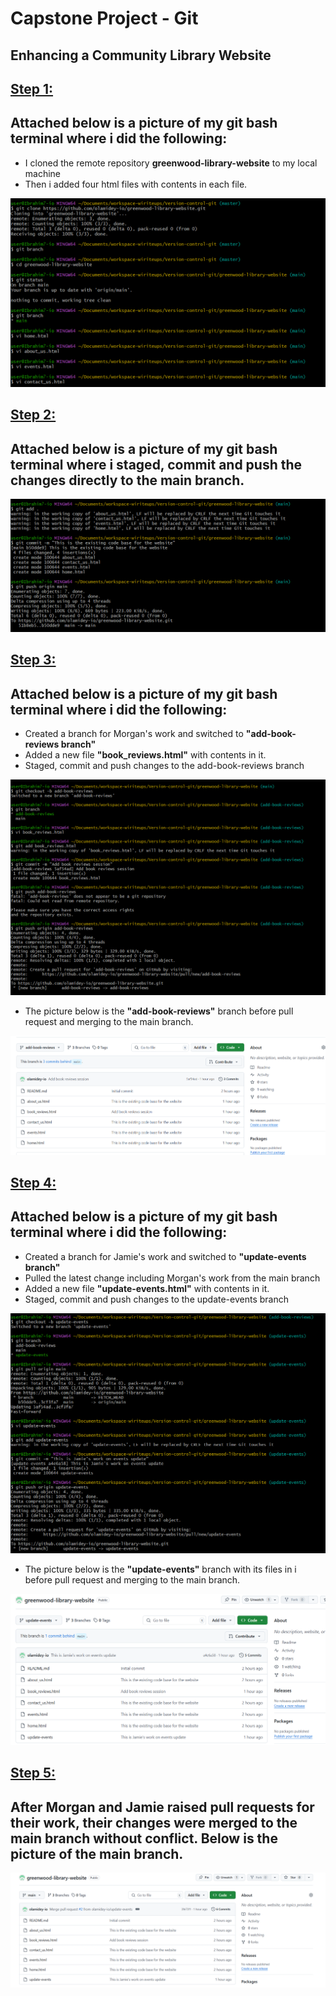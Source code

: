 # **Capstone Project - Git**
## Enhancing a Community Library Website

## **<u>Step 1:</u>**
## Attached below is a picture of my git bash terminal where i did the following:
*  I cloned the remote repository **greenwood-library-website** to my local machine
* Then i added four html files with contents in each file.

![alt text](<images/Capture-library clone and file addition.PNG>)

## **<u>Step 2:</u>**
## Attached below is a picture of my git bash terminal where i staged, commit and push the changes directly to the main branch.

![alt text](<images/Capture-library staging and pushing to main.PNG>)

## **<u>Step 3:</u>**
## Attached below is a picture of my git bash terminal where i did the following:

* Created a branch for Morgan's work and switched to **"add-book-reviews branch"**
* Added a new file **"book_reviews.html"** with contents in it.
* Staged, commit and push changes to the add-book-reviews branch

![alt text](<images/Capture-Morgan's push to his branch.PNG>)

* The picture below is the **"add-book-reviews"** branch before pull request and merging to the main branch.

![alt text](<images/Capture-book-review branch.PNG>)

## **<u>Step 4:</u>**
## Attached below is a picture of my git bash terminal where i did the following:

* Created a branch for Jamie's work and switched to **"update-events branch"**
* Pulled the latest change including Morgan's work from the main branch
* Added a new file **"update-events.html"** with contents in it.
* Staged, commit and push changes to the update-events branch

![alt text](<images/Capture-Jamie's pushing to his branch.PNG>)

* The picture below is the **"update-events"** branch with its files in i before pull request and merging to the main branch.

![alt text](<images/Capture- jamies branch.PNG>)

## **<u>Step 5:</u>**
## After Morgan and Jamie raised pull requests for their work, their changes were merged to the main branch without conflict. Below is the picture of the main branch.

![alt text](<images/Capture-main branch.PNG>)